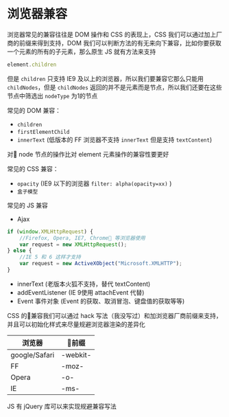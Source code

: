# 浏览器兼容

浏览器常见的兼容往往是 DOM 操作和 CSS 的表现上，CSS 我们可以通过加上厂商的前缀来得到支持，DOM 我们可以判断方法的有无来向下兼容，比如你要获取一个元素的所有的子元素，那么原生 JS 就有方法来支持

```js
element.children
```

但是 `children` 只支持 IE9 及以上的浏览器，所以我们要兼容它那么只能用 `childNodes`，但是 `childNodes` 返回的并不是元素而是节点，所以我们还要在这些节点中筛选出 `nodeType` 为1的节点

常见的 DOM 兼容：

* `children`
* `firstElementChild`
* `innerText` (低版本的 FF 浏览器不支持 `innerText` 但是支持 `textContent`)

对 node 节点的操作比对 element 元素操作的兼容性要更好

常见的 CSS 兼容：

* `opacity` (IE9 以下的浏览器 `filter: alpha(opacity=xx)` )
* `盒子模型`

常见的 JS 兼容

* Ajax
```js
if (window.XMLHttpRequest) {
    //Firefox, Opera, IE7, Chrome 等浏览器使用
    var request = new XMLHttpRequest();
} else {
    //IE 5 和 6 这样才支持
    var request = new ActiveXObject("Microsoft.XMLHTTP");
}
```
* innerText (老版本火狐不支持，替代 textContent)
* addEventListener (IE 9使用 attachEvent 代替)
* Event 事件对象 (Event 的获取、取消冒泡、键盘值的获取等等)

CSS 的兼容我们可以通过 hack 写法（我没写过）和加浏览器厂商前缀来支持，并且可以初始化样式来尽量规避浏览器渲染的差异化

浏览器 | 前缀
-|-
google/Safari|-webkit-
FF|-moz-
Opera|-o-
IE|-ms-

JS 有 jQuery 库可以来实现规避兼容写法

